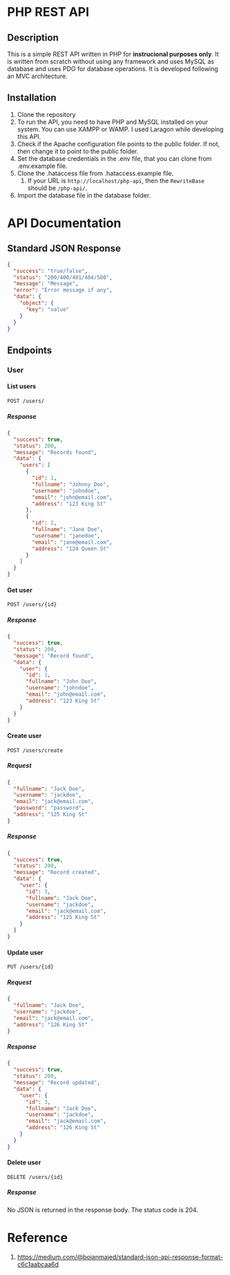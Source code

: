 # PHP REST API

## Description

This is a simple REST API written in PHP for **instrucional purposes only**. It is written from scratch without using any framework and uses MySQL as database and uses PDO for database operations. It is developed following an MVC architecture.

## Installation

1. Clone the repository
2. To run the API, you need to have PHP and MySQL installed on your system. You can use XAMPP or WAMP. I used Laragon while developing this API.
3. Check if the Apache configuration file points to the public folder. If not, then change it to point to the public folder.
4. Set the database credentials in the .env file, that you can clone from .env.example file.
5. Clone the .hataccess file from .hataccess.example file.
   1. If your URL is `http://localhost/php-api`, then the `RewriteBase` should be `/php-api/`.
6. Import the database file in the database folder.

# API Documentation

## Standard JSON Response

```json
{
  "success": "true/false",
  "status": "200/400/401/404/500",
  "message": "Message",
  "error": "Error message if any",
  "data": {
    "object": {
      "key": "value"
    }
  }
}
```

## Endpoints

### User

#### List users

```http
POST /users/
```

##### Response

```json
{
  "success": true,
  "status": 200,
  "message": "Records found",
  "data": {
    "users": [
      {
        "id": 1,
        "fullname": "Johnny Doe",
        "username": "johndoe",
        "email": "john@email.com",
        "address": "123 King St"
      },
      {
        "id": 2,
        "fullname": "Jane Doe",
        "username": "janedoe",
        "email": "jane@email.com",
        "address": "124 Queen St"
      }
    ]
  }
}
```

#### Get user

```http
POST /users/{id}
```

##### Response

```json
{
  "success": true,
  "status": 200,
  "message": "Record found",
  "data": {
    "user": {
      "id": 1,
      "fullname": "John Doe",
      "username": "johndoe",
      "email": "john@email.com",
      "address": "123 King St"
    }
  }
}
```

#### Create user

```http
POST /users/create
```

##### Request

```json
{
  "fullname": "Jack Doe",
  "username": "jackdoe",
  "email": "jack@email.com",
  "password": "password",
  "address": "125 King St"
}
```

##### Response

```json
{
  "success": true,
  "status": 200,
  "message": "Record created",
  "data": {
    "user": {
      "id": 3,
      "fullname": "Jack Doe",
      "username": "jackdoe",
      "email": "jack@email.com",
      "address": "125 King St"
    }
  }
}
```

#### Update user

```http
PUT /users/{id}
```

##### Request

```json
{
  "fullname": "Jack Doe",
  "username": "jackdoe",
  "email": "jack@email.com",
  "address": "126 King St"
}
```

##### Response

```json
{
  "success": true,
  "status": 200,
  "message": "Record updated",
  "data": {
    "user": {
      "id": 3,
      "fullname": "Jack Doe",
      "username": "jackdoe",
      "email": "jack@email.com",
      "address": "126 King St"
    }
  }
}
```

#### Delete user

```http
DELETE /users/{id}
```

##### Response

No JSON is returned in the response body. The status code is 204.

# Reference

1. https://medium.com/@bojanmajed/standard-json-api-response-format-c6c1aabcaa6d
